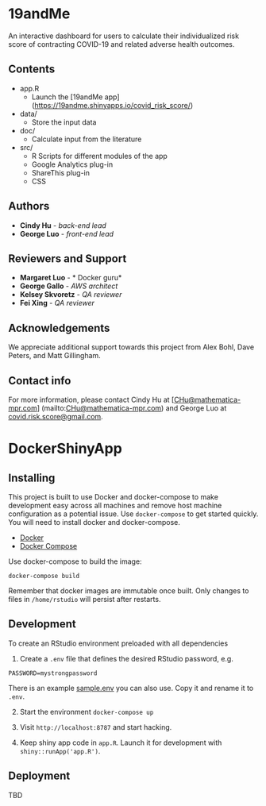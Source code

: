 # 19andMe
An interactive dashboard for users to calculate their individualized risk score of contracting COVID-19 and related adverse health outcomes.

## Contents
* app.R
    * Launch the [19andMe app] (https://19andme.shinyapps.io/covid_risk_score/)
* data/
    * Store the input data
* doc/
    * Calculate input from the literature
* src/
    * R Scripts for different modules of the app
    * Google Analytics plug-in
    * ShareThis plug-in
    * CSS

## Authors
* **Cindy Hu** - *back-end lead*
* **George Luo** - *front-end lead*

## Reviewers and Support
* **Margaret Luo** - * Docker guru*
* **George Gallo** - *AWS architect*
* **Kelsey Skvoretz** - *QA reviewer*
* **Fei Xing** - *QA reviewer*

## Acknowledgements
We appreciate additional support towards this project from Alex Bohl, Dave Peters, and Matt Gillingham.

## Contact info
For more information, please contact Cindy Hu at [CHu@mathematica-mpr.com] (mailto:CHu@mathematica-mpr.com) and George Luo at [covid.risk.score@gmail.com](mailto:covid.risk.score@gmail.com).

# DockerShinyApp

## Installing
This project is built to use Docker and docker-compose to make development easy across all machines and remove host machine configuration as a potential issue.  Use `docker-compose` to get started quickly.  You will need to install docker and docker-compose. 

* [Docker](https://docs.docker.com/install/)
* [Docker Compose](https://docs.docker.com/compose/install/)

Use docker-compose to build the image:
```
docker-compose build
```

Remember that docker images are immutable once built.  Only changes to files in `/home/rstudio` will persist after restarts. 

## Development
To create an RStudio environment preloaded with all dependencies
1. Create a `.env` file that defines the desired RStudio password, e.g.
```
PASSWORD=mystrongpassword
```
There is an example [sample.env](sample.env) you can also use.  Copy it and rename it to `.env`. 

2. Start the environment
`docker-compose up`

3. Visit `http://localhost:8787` and start hacking.

4. Keep shiny app code in `app.R`.  Launch it for development with `shiny::runApp('app.R')`.

## Deployment
TBD
